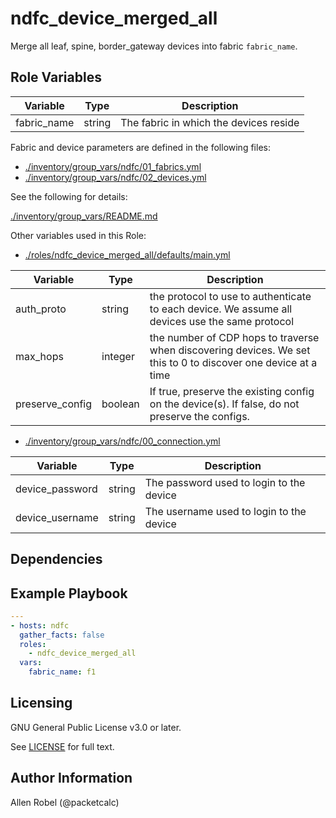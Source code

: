 # ndfc_device_merged_all

Merge all leaf, spine, border_gateway devices into fabric ``fabric_name``.

## Role Variables

Variable        | Type   | Description
----------------|--------|----------------------------------------
fabric_name     | string | The fabric in which the devices reside

Fabric and device parameters are defined in the following files:

- [./inventory/group_vars/ndfc/01_fabrics.yml](/inventory/group_vars/ndfc/01_fabrics.yml)
- [./inventory/group_vars/ndfc/02_devices.yml](/inventory/group_vars/ndfc/02_devices.yml)

See the following for details:

[./inventory/group_vars/README.md](/inventory/group_vars/README.md)

Other variables used in this Role:

- [./roles/ndfc_device_merged_all/defaults/main.yml](/roles/ndfc_device_merged_all/defaults/main.yml)

Variable        | Type    | Description
----------------|---------|------------
auth_proto      | string  | the protocol to use to authenticate to each device.  We assume all devices use the same protocol
max_hops        | integer | the number of CDP hops to traverse when discovering devices. We set this to 0 to discover one device at a time
preserve_config | boolean | If true, preserve the existing config on the device(s).  If false, do not preserve the configs.

- [./inventory/group_vars/ndfc/00_connection.yml](/inventory/group_vars/ndfc/00_connection.yml)

Variable              | Type    | Description
----------------------|---------|------------
device_password       | string   | The password used to login to the device
device_username       | string   | The username used to login to the device

## Dependencies

## Example Playbook

```yaml
---
- hosts: ndfc
  gather_facts: false
  roles:
    - ndfc_device_merged_all
  vars:
    fabric_name: f1
```

## Licensing

GNU General Public License v3.0 or later.

See [LICENSE](https://www.gnu.org/licenses/gpl-3.0.txt) for full text.

## Author Information

Allen Robel (@packetcalc)
